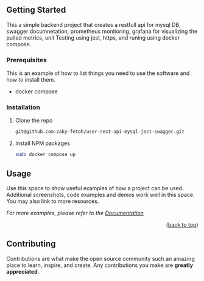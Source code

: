 
## Getting Started

This a simple backend project that creates a restfull api for mysql DB, swagger documnetation, prometheus monitoring, grafana for visualizing the pulled metrics, unit Testing using jest, https, and runing using docker compose.

### Prerequisites

This is an example of how to list things you need to use the software and how to install them.
* docker compose


### Installation


1. Clone the repo
   ```sh
   git@github.com:zaky-fetoh/user-rest-api-mysql-jest-swagger.git
   ```
2. Install NPM packages
   ```sh
   sudo docker compose up
   ```



<!-- USAGE EXAMPLES -->
## Usage

Use this space to show useful examples of how a project can be used. Additional screenshots, code examples and demos work well in this space. You may also link to more resources.

_For more examples, please refer to the [Documentation](https://example.com)_

<p align="right">(<a href="#readme-top">back to top</a>)</p>



<!-- CONTRIBUTING -->
## Contributing

Contributions are what make the open source community such an amazing place to learn, inspire, and create. Any contributions you make are **greatly appreciated**.

